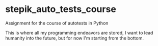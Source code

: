 # stepik_auto_tests_course
Assignment for the course of autotests in Python

This is where all my programming endeavors are stored,
I want to lead humanity into the future, but for now I'm starting from the bottom.